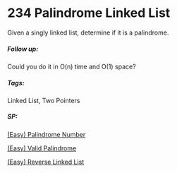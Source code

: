 # 234 Palindrome Linked List

Given a singly linked list, determine if it is a palindrome.

##### Follow up:

Could you do it in O(n) time and O(1) space?

##### Tags:

Linked List, Two Pointers

##### SP:

[(Easy) Palindrome Number](https://leetcode.com/problems/palindrome-number/)

[(Easy) Valid Palindrome](https://leetcode.com/problems/valid-palindrome/)

[(Easy) Reverse Linked List](https://leetcode.com/problems/reverse-linked-list/)

